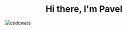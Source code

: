 <h1 align="center">Hi there, I'm Pavel</h1>

[![codewars](https://www.codewars.com/users/chobanyuk_pavel/badges/small)](https://www.codewars.com/users/chobanyuk_pavel) 
<!--
**gdezpd/gdezpd** is a ✨ _special_ ✨ repository because its `README.md` (this file) appears on your GitHub profile.

Here are some ideas to get you started:

- 🔭 I’m currently working on ...
- 🌱 I’m currently learning ...
- 👯 I’m looking to collaborate on ...
- 🤔 I’m looking for help with ...
- 💬 Ask me about ...
- 📫 How to reach me: ...
- 😄 Pronouns: ...
- ⚡ Fun fact: ...
-->
